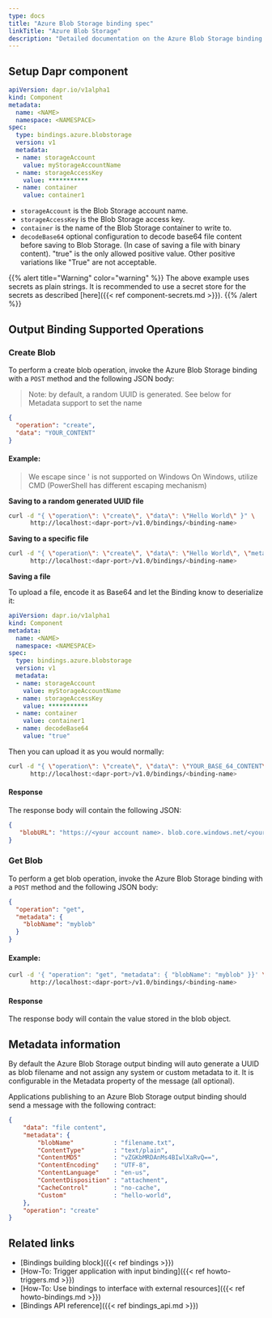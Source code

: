```yaml
---
type: docs
title: "Azure Blob Storage binding spec"
linkTitle: "Azure Blob Storage"
description: "Detailed documentation on the Azure Blob Storage binding component"
---
```


## Setup Dapr component

```yaml
apiVersion: dapr.io/v1alpha1
kind: Component
metadata:
  name: <NAME>
  namespace: <NAMESPACE>
spec:
  type: bindings.azure.blobstorage
  version: v1
  metadata:
  - name: storageAccount
    value: myStorageAccountName
  - name: storageAccessKey
    value: ***********
  - name: container
    value: container1
```

- `storageAccount` is the Blob Storage account name.
- `storageAccessKey` is the Blob Storage access key.
- `container` is the name of the Blob Storage container to write to.
- `decodeBase64` optional configuration to decode base64 file content before saving to Blob Storage. (In case of saving a file with binary content). "true" is the only allowed positive value. Other positive variations like "True" are not acceptable.

{{% alert title="Warning" color="warning" %}}
The above example uses secrets as plain strings. It is recommended to use a secret store for the secrets as described [here]({{< ref component-secrets.md >}}).
{{% /alert %}}

## Output Binding Supported Operations

### Create Blob

To perform a create blob operation, invoke the Azure Blob Storage binding with a `POST` method and the following JSON body:

> Note: by default, a random UUID is generated. See below for Metadata support to set the name

```json
{
  "operation": "create",
  "data": "YOUR_CONTENT"
}
```

#### Example:

> We escape since ' is not supported on Windows
> On Windows, utilize CMD (PowerShell has different escaping mechanism)

**Saving to a random generated UUID file**

```bash
curl -d "{ \"operation\": \"create\", \"data\": \"Hello World\" }" \
      http://localhost:<dapr-port>/v1.0/bindings/<binding-name>
```

**Saving to a specific file**

```bash
curl -d "{ \"operation\": \"create\", \"data\": \"Hello World\", \"metadata\": { \"blobName\": \"my-test-file.txt\" } }" \
      http://localhost:<dapr-port>/v1.0/bindings/<binding-name>
```

**Saving a file**

To upload a file, encode it as Base64 and let the Binding know to deserialize it:

```yaml
apiVersion: dapr.io/v1alpha1
kind: Component
metadata:
  name: <NAME>
  namespace: <NAMESPACE>
spec:
  type: bindings.azure.blobstorage
  version: v1
  metadata:
  - name: storageAccount
    value: myStorageAccountName
  - name: storageAccessKey
    value: ***********
  - name: container
    value: container1
  - name: decodeBase64
    value: "true"
```

Then you can upload it as you would normally:

```bash
curl -d "{ \"operation\": \"create\", \"data\": \"YOUR_BASE_64_CONTENT\", \"metadata\": { \"blobName\": \"my-test-file.jpg\" } }" \
      http://localhost:<dapr-port>/v1.0/bindings/<binding-name>
```

#### Response

The response body will contain the following JSON:

```json
{
   "blobURL": "https://<your account name>. blob.core.windows.net/<your container name>/<filename>"
}

```

### Get Blob

To perform a get blob operation, invoke the Azure Blob Storage binding with a `POST` method and the following JSON body:

```json
{
  "operation": "get",
  "metadata": {
    "blobName": "myblob"
  }
}
```

#### Example:

```bash
curl -d '{ "operation": "get", "metadata": { "blobName": "myblob" }}' \
      http://localhost:<dapr-port>/v1.0/bindings/<binding-name> 
```

#### Response

The response body will contain the value stored in the blob object.

## Metadata information

By default the Azure Blob Storage output binding will auto generate a UUID as blob filename and not assign any system or custom metadata to it. It is configurable in the Metadata property of the message (all optional).

Applications publishing to an Azure Blob Storage output binding should send a message with the following contract:
```json
{
    "data": "file content",
    "metadata": {
        "blobName"           : "filename.txt",
        "ContentType"        : "text/plain",
        "ContentMD5"         : "vZGKbMRDAnMs4BIwlXaRvQ==",
        "ContentEncoding"    : "UTF-8",
        "ContentLanguage"    : "en-us",
        "ContentDisposition" : "attachment",
        "CacheControl"       : "no-cache",
        "Custom"             : "hello-world",
    },
    "operation": "create"
}
```

## Related links
- [Bindings building block]({{< ref bindings >}})
- [How-To: Trigger application with input binding]({{< ref howto-triggers.md >}})
- [How-To: Use bindings to interface with external resources]({{< ref howto-bindings.md >}})
- [Bindings API reference]({{< ref bindings_api.md >}})
